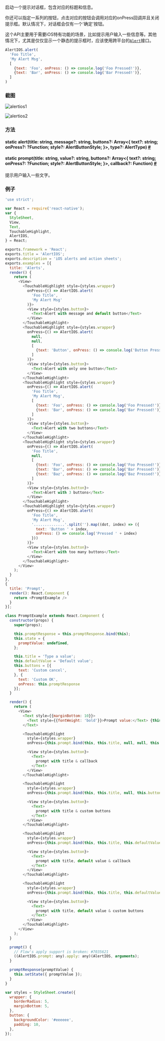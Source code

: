 启动一个提示对话框，包含对应的标题和信息。

你还可以指定一系列的按钮，点击对应的按钮会调用对应的onPress回调并且关闭提示框。默认情况下，对话框会仅有一个'确定'按钮。

这个API主要用于需要iOS特有功能的场景，比如提示用户输入一些信息等。其他情况下，尤其是仅仅显示一个静态的提示框时，应该使用跨平台的[`Alert`](alert.html)接口。

```javascript
AlertIOS.alert(
  'Foo Title',
  'My Alert Msg',
  [
    {text: 'Foo', onPress: () => console.log('Foo Pressed!')},
    {text: 'Bar', onPress: () => console.log('Bar Pressed!')},
  ]
)
```
### 截图
![alertios1](img/api/alertios1.png)

![alertios2](img/api/alertios2.png)

### 方法

<div class="props">
	<div class="prop"><h4 class="propTitle"><a class="anchor" name="alert"></a><span class="propType">static </span>alert<span class="propType">(title: string, message?: string, buttons?: Array&lt;{
      text?: string;
      onPress?: ?Function;
      style?: AlertButtonStyle;
    }&gt;, type?: AlertType)</span> <a class="hash-link" href="#alert">#</a></h4></div>
    <div class="prop"><h4 class="propTitle"><a class="anchor" name="prompt"></a><span class="propType">static </span>prompt<span class="propType">(title: string, value?: string, buttons?: Array&lt;{
      text?: string;
      onPress?: ?Function;
      style?: AlertButtonStyle;
    }&gt;, callback?: Function)</span> <a class="hash-link" href="#prompt">#</a></h4><div><p>提示用户输入一些文字。</p></div></div>
</div>

### 例子

```javascript
'use strict';

var React = require('react-native');
var {
  StyleSheet,
  View,
  Text,
  TouchableHighlight,
  AlertIOS,
} = React;

exports.framework = 'React';
exports.title = 'AlertIOS';
exports.description = 'iOS alerts and action sheets';
exports.examples = [{
  title: 'Alerts',
  render() {
    return (
      <View>
        <TouchableHighlight style={styles.wrapper}
          onPress={() => AlertIOS.alert(
            'Foo Title',
            'My Alert Msg'
          )}>
          <View style={styles.button}>
            <Text>Alert with message and default button</Text>
          </View>
        </TouchableHighlight>
        <TouchableHighlight style={styles.wrapper}
          onPress={() => AlertIOS.alert(
            null,
            null,
            [
              {text: 'Button', onPress: () => console.log('Button Pressed!')},
            ]
          )}>
          <View style={styles.button}>
            <Text>Alert with only one button</Text>
          </View>
        </TouchableHighlight>
        <TouchableHighlight style={styles.wrapper}
          onPress={() => AlertIOS.alert(
            'Foo Title',
            'My Alert Msg',
            [
              {text: 'Foo', onPress: () => console.log('Foo Pressed!')},
              {text: 'Bar', onPress: () => console.log('Bar Pressed!')},
            ]
          )}>
          <View style={styles.button}>
            <Text>Alert with two buttons</Text>
          </View>
        </TouchableHighlight>
        <TouchableHighlight style={styles.wrapper}
          onPress={() => AlertIOS.alert(
            'Foo Title',
            null,
            [
              {text: 'Foo', onPress: () => console.log('Foo Pressed!')},
              {text: 'Bar', onPress: () => console.log('Bar Pressed!')},
              {text: 'Baz', onPress: () => console.log('Baz Pressed!')},
            ]
          )}>
          <View style={styles.button}>
            <Text>Alert with 3 buttons</Text>
          </View>
        </TouchableHighlight>
        <TouchableHighlight style={styles.wrapper}
          onPress={() => AlertIOS.alert(
            'Foo Title',
            'My Alert Msg',
            '..............'.split('').map((dot, index) => ({
              text: 'Button ' + index,
              onPress: () => console.log('Pressed ' + index)
            }))
          )}>
          <View style={styles.button}>
            <Text>Alert with too many buttons</Text>
          </View>
        </TouchableHighlight>
      </View>
    );
  }
},
{
  title: 'Prompt',
  render(): React.Component {
    return <PromptExample />
  }
}];

class PromptExample extends React.Component {
  constructor(props) {
    super(props);

    this.promptResponse = this.promptResponse.bind(this);
    this.state = {
      promptValue: undefined,
    };

    this.title = 'Type a value';
    this.defaultValue = 'Default value';
    this.buttons = [{
      text: 'Custom cancel',
    }, {
      text: 'Custom OK',
      onPress: this.promptResponse
    }];
  }

  render() {
    return (
      <View>
        <Text style={{marginBottom: 10}}>
          <Text style={{fontWeight: 'bold'}}>Prompt value:</Text> {this.state.promptValue}
        </Text>

        <TouchableHighlight
          style={styles.wrapper}
          onPress={this.prompt.bind(this, this.title, null, null, this.promptResponse)}>

          <View style={styles.button}>
            <Text>
              prompt with title & callback
            </Text>
          </View>
        </TouchableHighlight>

        <TouchableHighlight
          style={styles.wrapper}
          onPress={this.prompt.bind(this, this.title, null, this.buttons, null)}>

          <View style={styles.button}>
            <Text>
              prompt with title & custom buttons
            </Text>
          </View>
        </TouchableHighlight>

        <TouchableHighlight
          style={styles.wrapper}
          onPress={this.prompt.bind(this, this.title, this.defaultValue, null, this.promptResponse)}>

          <View style={styles.button}>
            <Text>
              prompt with title, default value & callback
            </Text>
          </View>
        </TouchableHighlight>

        <TouchableHighlight
          style={styles.wrapper}
          onPress={this.prompt.bind(this, this.title, this.defaultValue, this.buttons, null)}>

          <View style={styles.button}>
            <Text>
              prompt with title, default value & custom buttons
            </Text>
          </View>
        </TouchableHighlight>
      </View>
    );
  }

  prompt() {
    // Flow's apply support is broken: #7035621
    ((AlertIOS.prompt: any).apply: any)(AlertIOS, arguments);
  }

  promptResponse(promptValue) {
    this.setState({ promptValue });
  }
}

var styles = StyleSheet.create({
  wrapper: {
    borderRadius: 5,
    marginBottom: 5,
  },
  button: {
    backgroundColor: '#eeeeee',
    padding: 10,
  },
});
```